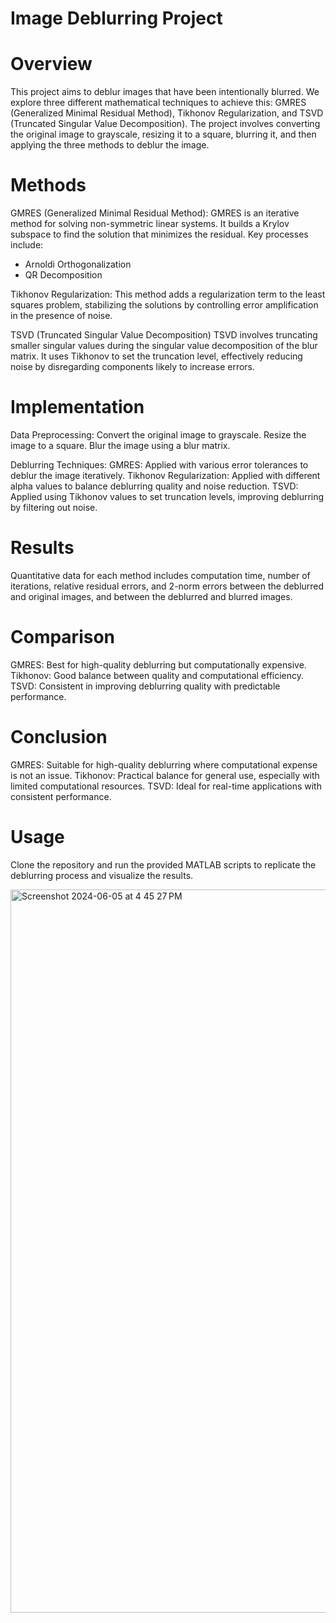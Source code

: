 # Image Deblurring Project
# Overview
This project aims to deblur images that have been intentionally blurred. We explore three different mathematical techniques to achieve this: GMRES (Generalized Minimal Residual Method), Tikhonov Regularization, and TSVD (Truncated Singular Value Decomposition). The project involves converting the original image to grayscale, resizing it to a square, blurring it, and then applying the three methods to deblur the image.

# Methods
GMRES (Generalized Minimal Residual Method):
GMRES is an iterative method for solving non-symmetric linear systems. It builds a Krylov subspace to find the solution that minimizes the residual. Key processes include:

- Arnoldi Orthogonalization
- QR Decomposition

Tikhonov Regularization:
This method adds a regularization term to the least squares problem, stabilizing the solutions by controlling error amplification in the presence of noise.

TSVD (Truncated Singular Value Decomposition)
TSVD involves truncating smaller singular values during the singular value decomposition of the blur matrix. It uses Tikhonov to set the truncation level, effectively reducing noise by disregarding components likely to increase errors.

# Implementation
Data Preprocessing:
Convert the original image to grayscale.
Resize the image to a square.
Blur the image using a blur matrix.

Deblurring Techniques:
GMRES: Applied with various error tolerances to deblur the image iteratively.
Tikhonov Regularization: Applied with different alpha values to balance deblurring quality and noise reduction.
TSVD: Applied using Tikhonov values to set truncation levels, improving deblurring by filtering out noise.

# Results
Quantitative data for each method includes computation time, number of iterations, relative residual errors, and 2-norm errors between the deblurred and original images, and between the deblurred and blurred images.

# Comparison
GMRES: Best for high-quality deblurring but computationally expensive.
Tikhonov: Good balance between quality and computational efficiency.
TSVD: Consistent in improving deblurring quality with predictable performance.

# Conclusion
GMRES: Suitable for high-quality deblurring where computational expense is not an issue.
Tikhonov: Practical balance for general use, especially with limited computational resources.
TSVD: Ideal for real-time applications with consistent performance.

# Usage
Clone the repository and run the provided MATLAB scripts to replicate the deblurring process and visualize the results.

<img width="1157" alt="Screenshot 2024-06-05 at 4 45 27 PM" src="https://github.com/Harshithapc99/Image-Deblurring/assets/171514388/27c58e84-c17f-4f07-9013-5bb053071ed6">
